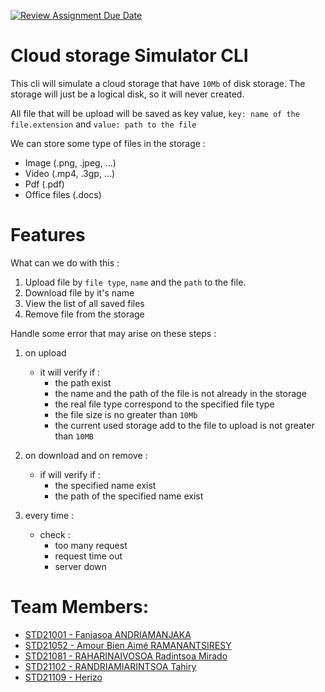 [![Review Assignment Due Date](https://classroom.github.com/assets/deadline-readme-button-24ddc0f5d75046c5622901739e7c5dd533143b0c8e959d652212380cedb1ea36.svg)](https://classroom.github.com/a/wTBA-Etm)

# Cloud storage Simulator CLI

This cli will simulate a cloud storage that have `10Mb` of disk storage. The storage will just be a logical disk, so it will never created.

All file that will be upload will be saved as key value, `key: name of the file.extension` and `value: path to the file`

We can store some type of files in the storage : 
- Image (.png, .jpeg, ...)
- Video (.mp4, .3gp, ...)
- Pdf (.pdf)
- Office files (.docs)

# Features 

What can we do with this : 
1. Upload file by `file type`, `name` and the `path` to the file.
2. Download file by it's name
3. View the list of all saved files
4. Remove file from the storage

Handle some error that may arise on these steps :
1. on upload 
    - it will verify if :
        - the path exist
        - the name and the path of the file is not already in the storage
        - the real file type correspond to the specified file type 
        - the file size is no greater than `10Mb`
        - the current used storage add to the file to upload is not greater than `10MB`

2. on download and on remove :
    - if will verify if :
        - the specified name exist
        - the path of the specified name exist 

3. every time :
    - check :
        - too many request
        - request time out
        - server down

# Team Members: 

- [ STD21001 - Fanjasoa ANDRIAMANJAKA](https://github.com/fanjasoa18)
- [STD21052 - Amour Bien Aimé RAMANANTSIRESY](https://github.com/amourRamanantsiresy)
- [ STD21081 - RAHARINAIVOSOA Radintsoa Mirado](https://github.com/mirado447)
- [ STD21102 - RANDRIAMIARINTSOA Tahiry](https://github.com/tahiry-dev)
- [ STD21109 - Herizo](https://github.com/Herizoran)
